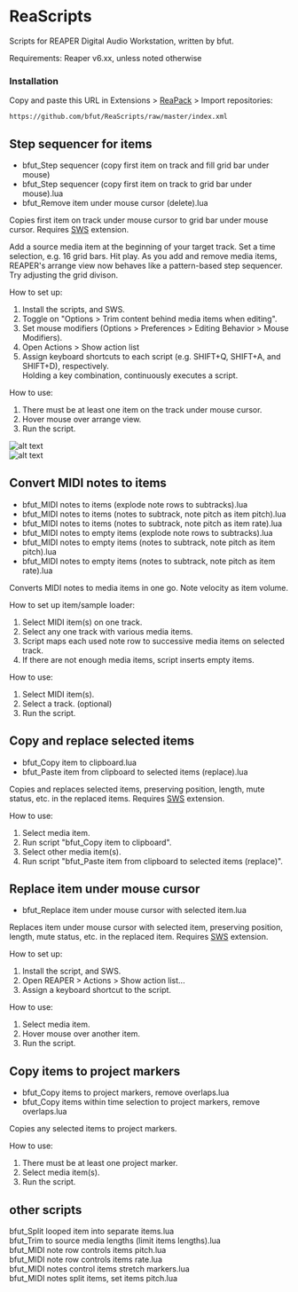 # ReaScripts
Scripts for REAPER Digital Audio Workstation, written by bfut. 

Requirements: Reaper v6.xx, unless noted otherwise


### Installation
Copy and paste this URL in Extensions > [ReaPack](https://github.com/cfillion/reapack) > Import repositories:

```
https://github.com/bfut/ReaScripts/raw/master/index.xml
```


## Step sequencer for items
* bfut_Step sequencer (copy first item on track and fill grid bar under mouse)
* bfut_Step sequencer (copy first item on track to grid bar under mouse).lua
* bfut_Remove item under mouse cursor (delete).lua

Copies first item on track under mouse cursor to grid bar under mouse cursor. Requires [SWS] extension.

Add a source media item at the beginning of your target track. Set a time selection, e.g. 16 grid bars. Hit play. As you add and remove media items, REAPER's arrange view now behaves like a pattern-based step sequencer. Try adjusting the grid divison.

How to set up:
  1. Install the scripts, and SWS.
  2. Toggle on "Options > Trim content behind media items when editing".
  3. Set mouse modifiers (Options > Preferences > Editing Behavior > Mouse Modifiers).
  4. Open Actions > Show action list
  5. Assign keyboard shortcuts to each script (e.g. SHIFT+Q, SHIFT+A, and SHIFT+D), respectively.  
  Holding a key combination, continuously executes a script.

How to use:
  1. There must be at least one item on the track under mouse cursor.
  2. Hover mouse over arrange view.
  3. Run the script.

![alt text][trim]  
![alt text][mouse]

[trim]: https://github.com/bfut/ReaScripts/raw/rc/assets/bfut_Step-sequencer-TRIM-BEHIND-ITEMS.png "Options > Toggle trim behind items when editing"

[mouse]: https://github.com/bfut/ReaScripts/raw/rc/assets/bfut_Step-sequencer-MOUSE-MODIFIER.png "Set mouse modifiers"

## Convert MIDI notes to items
* bfut_MIDI notes to items (explode note rows to subtracks).lua
* bfut_MIDI notes to items (notes to subtrack, note pitch as item pitch).lua
* bfut_MIDI notes to items (notes to subtrack, note pitch as item rate).lua
* bfut_MIDI notes to empty items (explode note rows to subtracks).lua
* bfut_MIDI notes to empty items (notes to subtrack, note pitch as item pitch).lua
* bfut_MIDI notes to empty items (notes to subtrack, note pitch as item rate).lua

Converts MIDI notes to media items in one go. Note velocity as item volume.

How to set up item/sample loader:
  1. Select MIDI item(s) on one track.
  2. Select any one track with various media items.
  3. Script maps each used note row to successive media items on selected track.
  4. If there are not enough media items, script inserts empty items.

How to use:
  1. Select MIDI item(s).
  1. Select a track. (optional)
  1. Run the script.


## Copy and replace selected items
* bfut_Copy item to clipboard.lua
* bfut_Paste item from clipboard to selected items (replace).lua

Copies and replaces selected items, preserving position, length, mute status, etc. in the replaced items. Requires [SWS] extension.

How to use:
  1. Select media item.
  1. Run script "bfut_Copy item to clipboard".
  1. Select other media item(s).
  1. Run script "bfut_Paste item from clipboard to selected items (replace)".


## Replace item under mouse cursor
* bfut_Replace item under mouse cursor with selected item.lua

Replaces item under mouse cursor with selected item, preserving position, length, mute status, etc. in the replaced item. Requires [SWS] extension.

How to set up:
  1. Install the script, and SWS.
  1. Open REAPER > Actions > Show action list...
  1. Assign a keyboard shortcut to the script.

How to use:
  1. Select media item.
  1. Hover mouse over another item.
  1. Run the script.


## Copy items to project markers
* bfut_Copy items to project markers, remove overlaps.lua
* bfut_Copy items within time selection to project markers, remove overlaps.lua

Copies any selected items to project markers.
  
How to use:
  1. There must be at least one project marker.
  1. Select media item(s).
  1. Run the script.


## other scripts
bfut_Split looped item into separate items.lua  
bfut_Trim to source media lengths (limit items lengths).lua  
bfut_MIDI note row controls items pitch.lua  
bfut_MIDI note row controls items rate.lua  
bfut_MIDI notes control items stretch markers.lua  
bfut_MIDI notes split items, set items pitch.lua


[SWS]: http://www.sws-extension.org
